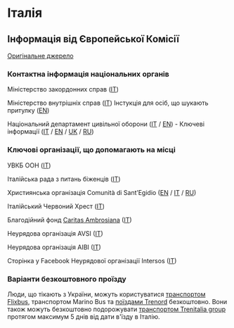 # Італія

## Інформація від Європейської Комісії

[Оригінальне джерело](https://ec.europa.eu/info/strategy/priorities-2019-2024/stronger-europe-world/eu-solidarity-ukraine/eu-assistance-ukraine/information-people-fleeing-war-ukraine_uk)

### Контактна інформація національних органів

Міністерство закордонних справ ([IT](https://www.esteri.it/en/sala_stampa/archivionotizie/comunicati/2022/03/fornitura-di-beni-umanitari-in-favore-della-popolazione-ucraina/))

Міністерство внутрішніх справ ([IT](https://www.interno.gov.it/it/info-utili-lingresso-dei-profughi-ucraini-italia)) Інстукція для осіб, що шукають притулку ([EN](https://www.interno.gov.it/sites/default/files/allegati/la_guida_in_inglese.pdf))

Національний департамент цивільної оборони ([IT](https://emergenze.protezionecivile.gov.it/it/umanitarie) / [EN](https://emergenze.protezionecivile.gov.it/en/humanitarian)) - Ключеві інформації ([IT](https://emergenze.protezionecivile.gov.it/static/96d8a2c6556508cf2ca1b3d6bc602ec5/benvenuto-ita_4.pdf) / [EN](https://emergenze.protezionecivile.gov.it/static/7987473fbd98ca6477a659e6fd390df3/benvenuto-eng_4.pdf) / [UK](https://emergenze.protezionecivile.gov.it/static/59fdc9a349113f57459ca75180b23105/benvenuto-ucr_4.pdf) / [RU](https://emergenze.protezionecivile.gov.it/static/0b0ed0eb16b9a9c3cc6f2c54b0fa3ddd/benvenuto-rus_5.pdf))

### Ключові організації, що допомагають на місці

УВКБ ООН ([IT](https://help.unhcr.org/italy/))

Італійська рада з питань біженців ([IT](http://www.cir-onlus.org/))

Християнська організація Comunità di Sant’Egidio ([EN](https://www.santegidio.org/pageID/30704/langID/en/itemID/169/Ukrainian-Emergency--Donate-now.html) / [IT](https://www.santegidio.org/pageID/1/langID/it/HOME.html) / [RU](https://www.santegidio.org/pageID/1/langID/ru/HOME.html))

Італійський Червоний Хрест ([IT](https://cri.it/emergenzaucraina/))

Благодійний фонд [Caritas Ambrosiana](https://caritasambrosiana.it/area-per-la-stampa/approfondimenti-area-per-la-stampa/aiuto-ai-profughi-ucraini) ([IT](https://caritasambrosiana.it/area-per-la-stampa/approfondimenti-area-per-la-stampa/aiuto-ai-profughi-ucraini))

Неурядова організація AVSI ([IT](https://www.avsi.org/it/campaign/emergenza-ucraina-standwithukraine/88/))

Неурядова організація AIBI ([IT](https://www.aibi.it/ita/bambinixlapace/?utm_source=site-ita&utm_medium=button&utm_campaign=bambinixlapace&utm_id=bambinixlapace-menu-new))

Сторінка у Facebook Неурядової організації Intersos ([IT](https://www.facebook.com/donate/1389972194776670/))

### Варіанти безкоштовного проїзду

Люди, що тікають з України, можуть користуватися [транспортом Flixbus](https://corporate.flixbus.com/flixbus-supports-ukraine/), транспортом Marino Bus та [поїздами Trenord](https://www.trenord.it/news/trenord-informa/comunicati-stampa/ucraina-i-cittadini-in-fuga-dalla-guerra-possono-viaggiare-gratuitamente-sui-treni-trenord/) безкоштовно. Вони також можуть безкоштовно подорожувати [транспортом Trenitalia group](https://www.protezionecivile.gov.it/it/comunicato-stampa/emergenza-ucraina-firmata-lordinanza-sulla-gratuita-dei-trasporti-i-cittadini-ucraini-italia-0) протягом максимум 5 днів від дати в'їзду в Італію.
